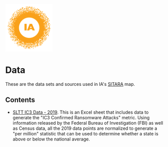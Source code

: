 ![image](https://github.com/internetassociation/SITARA/blob/main/Assets/IA_Mark.png)

# Data
These are the data sets and sources used in IA's [SITARA](https://internetassociation.org/sitara) map.

## Contents
* [SLTT IC3 Data - 2019](https://github.com/internetassociation/SITARA/blob/main/Data/IA_SLTT-IC3-Data_2019.xlsx). This is an Excel sheet that includes data to generate the "IC3 Confirmed Ransomware Attacks" metric. Using information released by the Federal Bureau of Investigation (FBI) as well as Census data, all the 2019 data points are normalized to generate a "per million" statistic that can be used to determine whether a state is above or below the national average.
